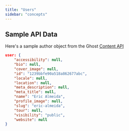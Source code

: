 ```yaml
---
title: "Users"
sidebar: "concepts"
---
```


## Sample API Data

Here's a sample author object from the Ghost [Content API](/api/content/)

```JSON
user: {
    "accessibility": null,
    "bio": null,
    "cover_image": null,
    "id": "1239bbfe90a518a862677abc",
    "locale": null,
    "location": null,
    "meta_description": null,
    "meta_title": null,
    "name": "Eric Almeida",
    "profile_image": null,
    "slug": "eric-almeida",
    "tour": null,
    "visibility": "public",
    "website": null
}
```
